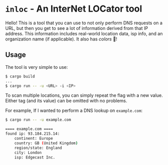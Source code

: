 # `inloc` - An InterNet LOCator tool

Hello! This is a tool that you can use to not only perform DNS requests on a URL, but then you get to see a lot of information derived from that IP address.
This information includes real-world location data, isp info, and an organization name (if applicable).
It also has *colors* 🎨!

## Usage 

The tool is very simple to use:

```bash
$ cargo build
...
$ cargo run -- -u <URL> -i <IP>
```

To scan multiple locations, you can simply repeat the flag with a new value. Either tag (and its value) can be omitted with no problems.

For example, If I wanted to perform a DNS lookup on `example.com`:

```bash
$ cargo run -- -u example.com

==== example.com ====
found ip: 93.184.215.14:
	continent: Europe
	country: GB (United Kingdom)
	region/state: England
	city: London
	isp: Edgecast Inc.
```
